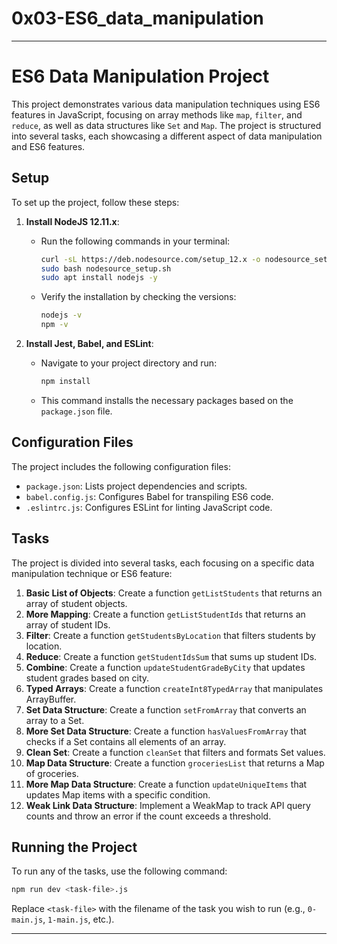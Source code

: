 # 0x03-ES6_data_manipulation

---

# ES6 Data Manipulation Project

This project demonstrates various data manipulation techniques using ES6 features in JavaScript, focusing on array methods like `map`, `filter`, and `reduce`, as well as data structures like `Set` and `Map`. The project is structured into several tasks, each showcasing a different aspect of data manipulation and ES6 features.

## Setup

To set up the project, follow these steps:

1. **Install NodeJS 12.11.x**:
   - Run the following commands in your terminal:
     ```bash
     curl -sL https://deb.nodesource.com/setup_12.x -o nodesource_setup.sh
     sudo bash nodesource_setup.sh
     sudo apt install nodejs -y
     ```
   - Verify the installation by checking the versions:
     ```bash
     nodejs -v
     npm -v
     ```

2. **Install Jest, Babel, and ESLint**:
   - Navigate to your project directory and run:
     ```bash
     npm install
     ```
   - This command installs the necessary packages based on the `package.json` file.

## Configuration Files

The project includes the following configuration files:

- `package.json`: Lists project dependencies and scripts.
- `babel.config.js`: Configures Babel for transpiling ES6 code.
- `.eslintrc.js`: Configures ESLint for linting JavaScript code.

## Tasks

The project is divided into several tasks, each focusing on a specific data manipulation technique or ES6 feature:

1. **Basic List of Objects**: Create a function `getListStudents` that returns an array of student objects.
2. **More Mapping**: Create a function `getListStudentIds` that returns an array of student IDs.
3. **Filter**: Create a function `getStudentsByLocation` that filters students by location.
4. **Reduce**: Create a function `getStudentIdsSum` that sums up student IDs.
5. **Combine**: Create a function `updateStudentGradeByCity` that updates student grades based on city.
6. **Typed Arrays**: Create a function `createInt8TypedArray` that manipulates ArrayBuffer.
7. **Set Data Structure**: Create a function `setFromArray` that converts an array to a Set.
8. **More Set Data Structure**: Create a function `hasValuesFromArray` that checks if a Set contains all elements of an array.
9. **Clean Set**: Create a function `cleanSet` that filters and formats Set values.
10. **Map Data Structure**: Create a function `groceriesList` that returns a Map of groceries.
11. **More Map Data Structure**: Create a function `updateUniqueItems` that updates Map items with a specific condition.
12. **Weak Link Data Structure**: Implement a WeakMap to track API query counts and throw an error if the count exceeds a threshold.

## Running the Project

To run any of the tasks, use the following command:

```bash
npm run dev <task-file>.js
```

Replace `<task-file>` with the filename of the task you wish to run (e.g., `0-main.js`, `1-main.js`, etc.).

---                   
  
